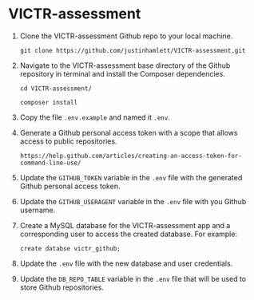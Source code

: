 # VICTR-assessment

1. Clone the VICTR-assessment Github repo to your local machine.

    `git clone https://github.com/justinhamlett/VICTR-assessment.git`
    
2. Navigate to the VICTR-assessment base directory of the Github repository in terminal and install the Composer dependencies.

    `cd VICTR-assessment/`
    
    `composer install`
    
3. Copy the file `.env.example` and named it `.env`.
    
4. Generate a Github personal access token with a scope that allows access to public repositories.
 
    `https://help.github.com/articles/creating-an-access-token-for-command-line-use/`

5. Update the `GITHUB_TOKEN` variable in the `.env` file with the generated Github personal access token.

6. Update the `GITHUB_USERAGENT` variable in the `.env` file with you Github username.

7. Create a MySQL database for the VICTR-assessment app and a corresponding user to access the created database. For example:

    `create databse victr_github;`
    
8. Update the `.env` file with the new database and user credentials.

9. Update the `DB_REPO_TABLE` variable in the `.env` file that will be used to store Github repositories.
